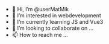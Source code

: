 - 👋 Hi, I’m @userMatMik
- 👀 I’m interested in webdevelopment
- 🌱 I’m currently learning JS and Vue3
- 💞️ I’m looking to collaborate on ...
- 📫 How to reach me ...

<!---
userMatMik/userMatMik is a ✨ special ✨ repository because its `README.md` (this file) appears on your GitHub profile.
You can click the Preview link to take a look at your changes.
--->

